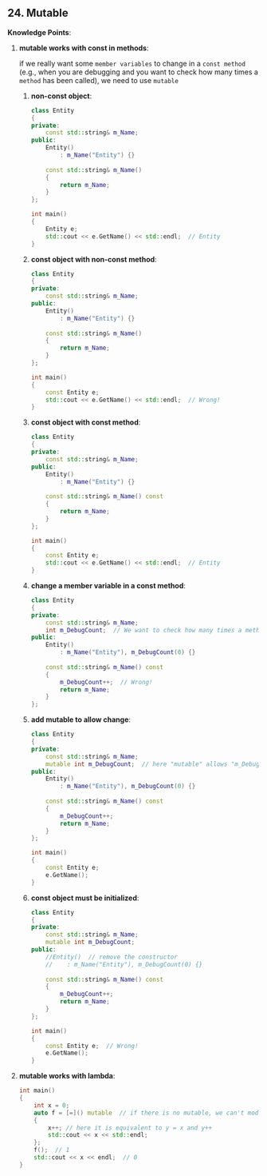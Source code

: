 ## 24. Mutable

**Knowledge Points**: 

1. **mutable works with const in methods**: 

    if we really want some `member variables` to change in a `const method` (e.g., when you are debugging and you want to check how many times a `method` has been called), we need to use `mutable`

    1. **non-const object**: 

        ```c++
        class Entity
        {
        private:
        	const std::string& m_Name;
        public:
            Entity()
                : m_Name("Entity") {}
            
        	const std::string& m_Name()
        	{
            	return m_Name;
        	}
        };
        
        int main()
        {
        	Entity e;
        	std::cout << e.GetName() << std::endl;  // Entity
        }
        ```

    2. **const object with non-const method**: 

        ```c++
        class Entity
        {
        private:
        	const std::string& m_Name;
        public:
            Entity()
                : m_Name("Entity") {}
            
        	const std::string& m_Name()
        	{
            	return m_Name;
        	}
        };
        
        int main()
        {
        	const Entity e;
        	std::cout << e.GetName() << std::endl;  // Wrong!
        }
        ```

    3. **const object with const method**: 

        ```c++
        class Entity
        {
        private:
        	const std::string& m_Name;
        public:
            Entity()
                : m_Name("Entity") {}
            
        	const std::string& m_Name() const
        	{
            	return m_Name;
        	}
        };
        
        int main()
        {
        	const Entity e;
        	std::cout << e.GetName() << std::endl;  // Entity
        }
        ```

    4. **change a member variable in a const method**: 

        ```c++
        class Entity
        {
        private:
        	const std::string& m_Name;
            int m_DebugCount;  // We want to check how many times a method has been called.
        public:
            Entity()
                : m_Name("Entity"), m_DebugCount(0) {}
            
        	const std::string& m_Name() const
        	{
                m_DebugCount++;  // Wrong!
            	return m_Name;
        	}
        };
        ```

    5. **add mutable to allow change**: 

        ```c++
        class Entity
        {
        private:
        	const std::string& m_Name;
        	mutable int m_DebugCount;  // here "mutable" allows "m_DebugCount" to change in the const methods
        public:
            Entity()
                : m_Name("Entity"), m_DebugCount(0) {}
            
        	const std::string& m_Name() const
        	{
            	m_DebugCount++;
            	return m_Name;
        	}
        };
        
        int main()
        {
        	const Entity e;
        	e.GetName();
        }
        ```

    6. **const object must be initialized**: 

        ```c++
        class Entity
        {
        private:
        	const std::string& m_Name;
        	mutable int m_DebugCount;
        public:
            //Entity()  // remove the constructor
            //    : m_Name("Entity"), m_DebugCount(0) {}
            
        	const std::string& m_Name() const
        	{
            	m_DebugCount++;
            	return m_Name;
        	}
        };
        
        int main()
        {
        	const Entity e;  // Wrong!
        	e.GetName();
        }
        ```

2. **mutable works with lambda**: 

    ```c++
    int main()
    {
        int x = 0;
        auto f = [=]() mutable  // if there is no mutable, we can't modify "x" in this lambda
        {
            x++; // here it is equivalent to y = x and y++
            std::cout << x << std::endl;
        };
      	f();  // 1
        std::cout << x << endl;  // 0
    }
    ```

    

    